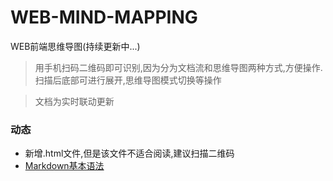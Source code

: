 # WEB-MIND-MAPPING
WEB前端思维导图(持续更新中...)

>用手机扫码二维码即可识别,因为分为文档流和思维导图两种方式,方便操作.扫描后底部可进行展开,思维导图模式切换等操作

>文档为实时联动更新

### 动态
+ 新增.html文件,但是该文件不适合阅读,建议扫描二维码
+ [Markdown基本语法](https://www.jianshu.com/p/191d1e21f7ed)
